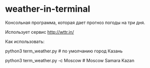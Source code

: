 # weather-in-terminal
Консольная программа, которая дает прогноз погоды на три дня.

Использует сервис http://wttr.in/


Как использовать: 

python3 term_weather.py  # по умолчанию город Казань

python3 term_weather.py -c Moscow # Moscow Samara Kazan
